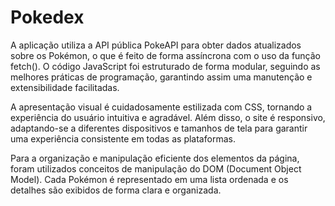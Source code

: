 # Pokedex

A aplicação utiliza a API pública PokeAPI para obter dados atualizados sobre os Pokémon, o que é feito de forma assíncrona com o uso da função fetch(). O código JavaScript foi estruturado de forma modular, seguindo as melhores práticas de programação, garantindo assim uma manutenção e extensibilidade facilitadas.

A apresentação visual é cuidadosamente estilizada com CSS, tornando a experiência do usuário intuitiva e agradável. Além disso, o site é responsivo, adaptando-se a diferentes dispositivos e tamanhos de tela para garantir uma experiência consistente em todas as plataformas.

Para a organização e manipulação eficiente dos elementos da página, foram utilizados conceitos de manipulação do DOM (Document Object Model). Cada Pokémon é representado em uma lista ordenada e os detalhes são exibidos de forma clara e organizada.
